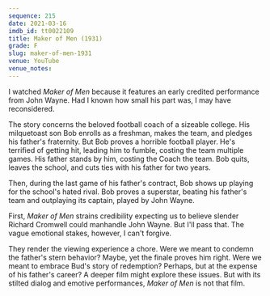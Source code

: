 ```yaml
---
sequence: 215
date: 2021-03-16
imdb_id: tt0022109
title: Maker of Men (1931)
grade: F
slug: maker-of-men-1931
venue: YouTube
venue_notes:
---
```


I watched _Maker of Men_ because it features an early credited performance from John Wayne. Had I known how small his part was, I may have reconsidered.

<!-- end -->

The story concerns the beloved football coach of a sizeable college. His milquetoast son Bob enrolls as a freshman, makes the team, and pledges his father's fraternity. But Bob proves a horrible football player. He's terrified of getting hit, leading him to fumble, costing the team multiple games. His father stands by him, costing the Coach the team. Bob quits, leaves the school, and cuts ties with his father for two years.

Then, during the last game of his father's contract, Bob shows up playing for the school's hated rival. Bob proves a superstar, beating his father's team and outplaying its captain, played by John Wayne.

First, _Maker of Men_ strains credibility expecting us to believe slender Richard Cromwell could manhandle John Wayne. But I'll pass that. The vague emotional stakes, however, I can't forgive.

They render the viewing experience a chore. Were we meant to condemn the father's stern behavior? Maybe, yet the finale proves him right. Were we meant to embrace Bud's story of redemption? Perhaps, but at the expense of his father's career? A deeper film might explore these issues. But with its stilted dialog and emotive performances, _Maker of Men_ is not that film.
